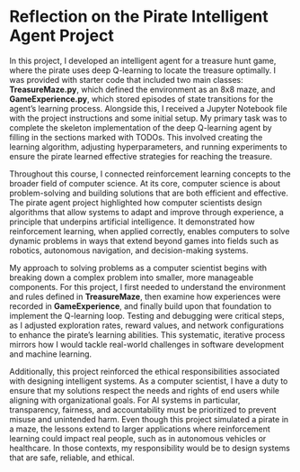 # Reflection on the Pirate Intelligent Agent Project
In this project, I developed an intelligent agent for a treasure hunt game, where the pirate uses deep Q-learning to locate the treasure optimally. I was provided with starter code that included two main classes: **TreasureMaze.py**, which defined the environment as an 8x8 maze, and **GameExperience.py**, which stored episodes of state transitions for the agent’s learning process. Alongside this, I received a Jupyter Notebook file with the project instructions and some initial setup. My primary task was to complete the skeleton implementation of the deep Q-learning agent by filling in the sections marked with TODOs. This involved creating the learning algorithm, adjusting hyperparameters, and running experiments to ensure the pirate learned effective strategies for reaching the treasure.

Throughout this course, I connected reinforcement learning concepts to the broader field of computer science. At its core, computer science is about problem-solving and building solutions that are both efficient and effective. The pirate agent project highlighted how computer scientists design algorithms that allow systems to adapt and improve through experience, a principle that underpins artificial intelligence. It demonstrated how reinforcement learning, when applied correctly, enables computers to solve dynamic problems in ways that extend beyond games into fields such as robotics, autonomous navigation, and decision-making systems.

My approach to solving problems as a computer scientist begins with breaking down a complex problem into smaller, more manageable components. For this project, I first needed to understand the environment and rules defined in **TreasureMaze**, then examine how experiences were recorded in **GameExperience**, and finally build upon that foundation to implement the Q-learning loop. Testing and debugging were critical steps, as I adjusted exploration rates, reward values, and network configurations to enhance the pirate’s learning abilities. This systematic, iterative process mirrors how I would tackle real-world challenges in software development and machine learning.

Additionally, this project reinforced the ethical responsibilities associated with designing intelligent systems. As a computer scientist, I have a duty to ensure that my solutions respect the needs and rights of end users while aligning with organizational goals. For AI systems in particular, transparency, fairness, and accountability must be prioritized to prevent misuse and unintended harm. Even though this project simulated a pirate in a maze, the lessons extend to larger applications where reinforcement learning could impact real people, such as in autonomous vehicles or healthcare. In those contexts, my responsibility would be to design systems that are safe, reliable, and ethical.
